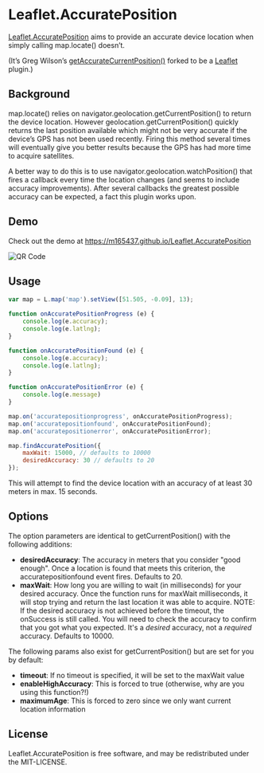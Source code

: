 # Leaflet.AccuratePosition

[Leaflet.AccuratePosition](https://github.com/m165437/Leaflet.AccuratePosition) aims to provide an accurate device location when simply calling map.locate() doesn’t.

(It’s Greg Wilson’s [getAccurateCurrentPosition()](https://github.com/gwilson/getAccurateCurrentPosition) forked to be a [Leaflet](http://leafletjs.com) plugin.)

## Background

map.locate() relies on navigator.geolocation.getCurrentPosition() to return the device location. However geolocation.getCurrentPosition() quickly returns the last position available which might not be very accurate if the device’s GPS has not been used recently. Firing this method several times will eventually give you better results because the GPS has had more time to acquire satellites.

A better way to do this is to use navigator.geolocation.watchPosition() that fires a callback every time the location changes (and seems to include accuracy improvements). After several callbacks the greatest possible accuracy can be expected, a fact this plugin works upon.

## Demo

Check out the demo at https://m165437.github.io/Leaflet.AccuratePosition

![QR Code](https://chart.googleapis.com/chart?cht=qr&chl=https%3A%2F%2Fm165437.github.io%2FLeaflet.AccuratePosition%2F&chs=180x180&choe=UTF-8&chld=L|2 "Scan QR code with mobile phone")

## Usage

```javascript
var map = L.map('map').setView([51.505, -0.09], 13);

function onAccuratePositionProgress (e) {
    console.log(e.accuracy);
    console.log(e.latlng);
}

function onAccuratePositionFound (e) {
    console.log(e.accuracy);
    console.log(e.latlng);
}

function onAccuratePositionError (e) {
    console.log(e.message)
}

map.on('accuratepositionprogress', onAccuratePositionProgress);
map.on('accuratepositionfound', onAccuratePositionFound);
map.on('accuratepositionerror', onAccuratePositionError);

map.findAccuratePosition({
    maxWait: 15000, // defaults to 10000
    desiredAccuracy: 30 // defaults to 20
});
```

This will attempt to find the device location with an accuracy of at least 30 meters in max. 15 seconds.

## Options

The option parameters are identical to getCurrentPosition() with the following additions:

* **desiredAccuracy**: The accuracy in meters that you consider "good enough". Once a location is found that meets this criterion, the accuratepositionfound event fires. Defaults to 20.
* **maxWait**: How long you are willing to wait (in milliseconds) for your desired accuracy. Once the function runs for maxWait milliseconds, it will stop trying and return the last location it was able to acquire. NOTE: If the desired accuracy is not achieved before the timeout, the onSuccess is still called. You will need to check the accuracy to confirm that you got what you expected. It's a *desired* accuracy, not a *required* accuracy. Defaults to 10000.

The following params also exist for getCurrentPosition() but are set for you by default:

* **timeout**: If no timeout is specified, it will be set to the maxWait value
* **enableHighAccuracy**: This is forced to true (otherwise, why are you using this function?!)
* **maximumAge**: This is forced to zero since we only want current location information

## License

Leaflet.AccuratePosition is free software, and may be redistributed under the MIT-LICENSE.
